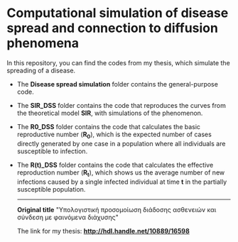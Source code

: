 # Computational simulation of disease spread and connection to diffusion phenomena
In this repository, you can find the codes from my thesis, which simulate the spreading of a disease.

* The <b>Disease spread simulation</b> folder contains the general-purpose code.
* The <b>SIR_DSS</b> folder contains the code that reproduces the curves from the theoretical model <b>SIR</b>, with simulations of the phenomenon.
* The <b>R0_DSS</b> folder contains the code that calculates the basic reproductive number (<b>R<sub>0</sub></b>), which is the expected
  number of cases directly generated by one case in a population where all individuals are susceptible to infection.
* The <b>R(t)_DSS</b> folder contains the code that calculates the effective reproduction number (<b>R<sub>t</sub></b>), which shows us the
  average number of new infections caused by a single infected individual at time <b>t</b> in the partially susceptible population.

  <hr>

  <b>Original title</b> "Υπολογιστική προσομοίωση διάδοσης ασθενειών και σύνδεση με φαινόμενα διάχυσης"
  
  The link for my thesis: <b>http://hdl.handle.net/10889/16598</b>
